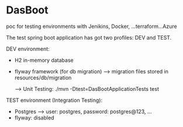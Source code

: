 # DasBoot
poc for testing environments with Jenikins, Docker, ...terraform...Azure

The test spring boot application has got two profiles: DEV and TEST.


DEV environment:

- H2 in-memory database
- flyway framework (for db migration) --> migration files stored in resources/db/migration


    --> Unit Testing: ./mvn -Dtest=DasBootApplicationTests test




TEST environment (Integration Testing):

- Postgres --> user: postgres, password: postgres@123, ...
- flyway: disabled 


